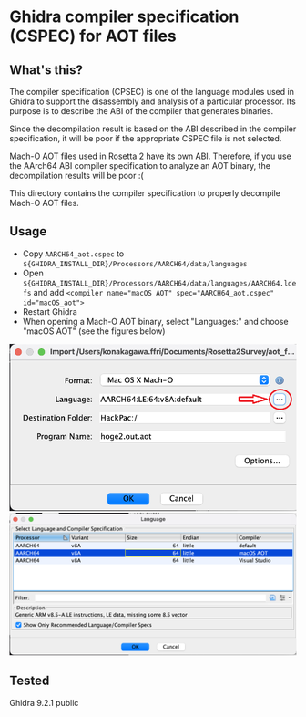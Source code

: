 # Ghidra compiler specification (CSPEC) for AOT files 

## What's this?

The compiler specification (CPSEC) is one of the language modules used in Ghidra to support the disassembly and analysis of a particular processor. Its purpose is to describe the ABI of the compiler that generates binaries.

Since the decompilation result is based on the ABI described in the compiler specification, it will be poor if the appropriate CSPEC file is not selected.

Mach-O AOT files used in Rosetta 2 have its own ABI. Therefore, if you use the AArch64 ABI compiler specification to analyze an AOT binary, the decompilation results will be poor :(

This directory contains the compiler specification to properly decompile Mach-O AOT files.

## Usage

- Copy `AARCH64_aot.cspec` to `${GHIDRA_INSTALL_DIR}/Processors/AARCH64/data/languages`
- Open `${GHIDRA_INSTALL_DIR}/Processors/AARCH64/data/languages/AARCH64.ldefs` and add `<compiler name="macOS AOT" spec="AARCH64_aot.cspec" id="macOS_aot">`
- Restart Ghidra
- When opening a Mach-O AOT binary, select "Languages:" and choose "macOS AOT" (see the figures below)

![select_lang1](./assets/select_lang1.png)
![select_lang2](./assets/select_lang2.png)

## Tested

Ghidra 9.2.1 public

